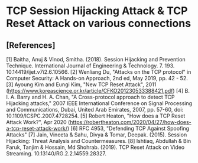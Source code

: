 # TCP Session Hijacking Attack & TCP Reset Attack on various connections
## [References]
[1] Baitha, Anuj & Vinod, Smitha. (2018). Session Hijacking and Prevention Technique. International Journal of Engineering & Technology. 7. 193. 10.14419/ijet.v7i2.6.10566. 
[2] Wenliang Du, "Attacks on the TCP protocol" in Computer Security: A Hands-on Approach, 2nd ed, May 2019, pp. 42 - 52.
[3] Ayoung Kim and Eungi Kim, "New TCP Reset Attack", 2011 (https://www.koreascience.or.kr/article/CFKO201230533388421.pdf)
[4] B. I. A. Barry and H. A. Chan, "A Cross-protocol approach to detect TCP Hijacking attacks," 2007 IEEE International Conference on Signal Processing and Communications, Dubai, United Arab Emirates, 2007, pp. 57-60, doi: 10.1109/ICSPC.2007.4728254.
[5] Robert Heaton, "How does a TCP Reset Attack Work?", Apr 2020 (https://robertheaton.com/2020/04/27/how-does-a-tcp-reset-attack-work/)
[6] RFC 4953, "Defending TCP Against Spoofing Attacks"
[7] Jain, Vineeta & Sahu, Divya & Tomar, Deepak. (2015). Session Hijacking: Threat Analysis and Countermeasures.
[8] Ishtiaq, Abdullah & Bin Faruk, Tanjim & Hossain, Md Shohrab. (2019). TCP Reset Attack on Video Streaming. 10.13140/RG.2.2.14559.28327.